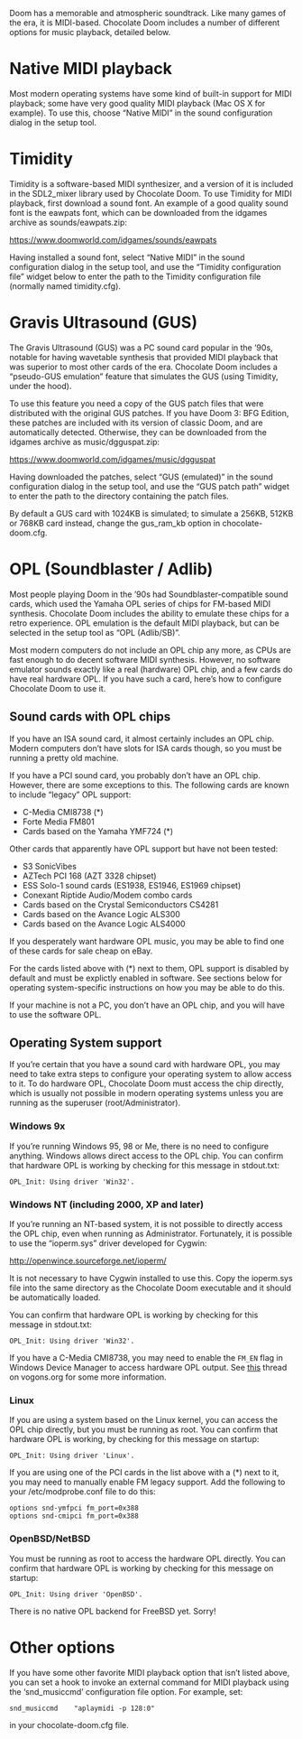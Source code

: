 Doom has a memorable and atmospheric soundtrack. Like many games of
the era, it is MIDI-based. Chocolate Doom includes a number of
different options for music playback, detailed below.

# Native MIDI playback

Most modern operating systems have some kind of built-in support for
MIDI playback; some have very good quality MIDI playback (Mac OS X for
example). To use this, choose “Native MIDI” in the sound configuration
dialog in the setup tool.

# Timidity

Timidity is a software-based MIDI synthesizer, and a version of it is
included in the SDL2_mixer library used by Chocolate Doom. To use
Timidity for MIDI playback, first download a sound font. An example of
a good quality sound font is the eawpats font, which can be downloaded
from the idgames archive as sounds/eawpats.zip:

  https://www.doomworld.com/idgames/sounds/eawpats

Having installed a sound font, select “Native MIDI” in the sound
configuration dialog in the setup tool, and use the “Timidity
configuration file” widget below to enter the path to the Timidity
configuration file (normally named timidity.cfg).

# Gravis Ultrasound (GUS)

The Gravis Ultrasound (GUS) was a PC sound card popular in the ’90s,
notable for having wavetable synthesis that provided MIDI playback
that was superior to most other cards of the era. Chocolate Doom
includes a “pseudo-GUS emulation” feature that simulates the GUS
(using Timidity, under the hood).

To use this feature you need a copy of the GUS patch files that were
distributed with the original GUS patches. If you have Doom 3: BFG
Edition, these patches are included with its version of classic Doom,
and are automatically detected. Otherwise, they can be downloaded
from the idgames archive as music/dgguspat.zip:

  https://www.doomworld.com/idgames/music/dgguspat

Having downloaded the patches, select “GUS (emulated)” in the sound
configuration dialog in the setup tool, and use the “GUS patch path”
widget to enter the path to the directory containing the patch files.

By default a GUS card with 1024KB is simulated; to simulate a 256KB,
512KB or 768KB card instead, change the gus_ram_kb option in
chocolate-doom.cfg.

# OPL (Soundblaster / Adlib)

Most people playing Doom in the ’90s had Soundblaster-compatible sound
cards, which used the Yamaha OPL series of chips for FM-based MIDI
synthesis. Chocolate Doom includes the ability to emulate these chips
for a retro experience. OPL emulation is the default MIDI playback,
but can be selected in the setup tool as “OPL (Adlib/SB)”.

Most modern computers do not include an OPL chip any more, as CPUs are
fast enough to do decent software MIDI synthesis. However, no software
emulator sounds exactly like a real (hardware) OPL chip, and a few
cards do have real hardware OPL. If you have such a card, here’s how
to configure Chocolate Doom to use it.

## Sound cards with OPL chips

If you have an ISA sound card, it almost certainly includes an OPL
chip. Modern computers don’t have slots for ISA cards though, so you
must be running a pretty old machine.

If you have a PCI sound card, you probably don’t have an OPL chip.
However, there are some exceptions to this. The following cards are
known to include “legacy” OPL support:

  * C-Media CMI8738 (*)
  * Forte Media FM801
  * Cards based on the Yamaha YMF724 (*)

Other cards that apparently have OPL support but have not been tested:

  * S3 SonicVibes
  * AZTech PCI 168 (AZT 3328 chipset)
  * ESS Solo-1 sound cards (ES1938, ES1946, ES1969 chipset)
  * Conexant Riptide Audio/Modem combo cards
  * Cards based on the Crystal Semiconductors CS4281
  * Cards based on the Avance Logic ALS300
  * Cards based on the Avance Logic ALS4000

If you desperately want hardware OPL music, you may be able to find
one of these cards for sale cheap on eBay.

For the cards listed above with (\*) next to them, OPL support is
disabled by default and must be explictly enabled in software. See
sections below for operating system-specific instructions on how you
may be able to do this.

If your machine is not a PC, you don’t have an OPL chip, and you will
have to use the software OPL.

## Operating System support

If you’re certain that you have a sound card with hardware OPL, you
may need to take extra steps to configure your operating system to
allow access to it. To do hardware OPL, Chocolate Doom must access
the chip directly, which is usually not possible in modern operating
systems unless you are running as the superuser (root/Administrator).

### Windows 9x

If you’re running Windows 95, 98 or Me, there is no need to configure
anything. Windows allows direct access to the OPL chip. You can
confirm that hardware OPL is working by checking for this message in
stdout.txt:

    OPL_Init: Using driver 'Win32'.

### Windows NT (including 2000, XP and later)

If you’re running an NT-based system, it is not possible to directly
access the OPL chip, even when running as Administrator. Fortunately,
it is possible to use the “ioperm.sys” driver developed for Cygwin:

  http://openwince.sourceforge.net/ioperm/

It is not necessary to have Cygwin installed to use this. Copy the
ioperm.sys file into the same directory as the Chocolate Doom
executable and it should be automatically loaded.

You can confirm that hardware OPL is working by checking for this
message in stdout.txt:

    OPL_Init: Using driver 'Win32'.

If you have a C-Media CMI8738, you may need to enable the `FM_EN`
flag in Windows Device Manager to access hardware OPL output. See
[this](http://www.vogons.org/viewtopic.php?f=46&t=36445) thread on
vogons.org for some more information.

### Linux

If you are using a system based on the Linux kernel, you can access
the OPL chip directly, but you must be running as root. You can
confirm that hardware OPL is working, by checking for this message on
startup:

    OPL_Init: Using driver 'Linux'.

If you are using one of the PCI cards in the list above with a (*)
next to it, you may need to manually enable FM legacy support. Add
the following to your /etc/modprobe.conf file to do this:

    options snd-ymfpci fm_port=0x388
    options snd-cmipci fm_port=0x388

### OpenBSD/NetBSD

You must be running as root to access the hardware OPL directly. You
can confirm that hardware OPL is working by checking for this message
on startup:

    OPL_Init: Using driver 'OpenBSD'.

There is no native OPL backend for FreeBSD yet. Sorry!

# Other options

If you have some other favorite MIDI playback option that isn’t
listed above, you can set a hook to invoke an external command for
MIDI playback using the ‘snd_musiccmd’ configuration file option. For
example, set:

    snd_musiccmd    "aplaymidi -p 128:0"

in your chocolate-doom.cfg file.
